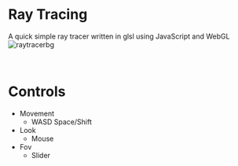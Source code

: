 # Ray Tracing
 A quick simple ray tracer written in glsl using JavaScript and WebGL
 ![raytracerbg](https://user-images.githubusercontent.com/56277507/219804458-7098f0f2-bc06-4651-8c7c-0a2a1007084b.png)

 <br>
 
# Controls
- Movement
  - WASD Space/Shift
- Look
  - Mouse
- Fov
  - Slider
